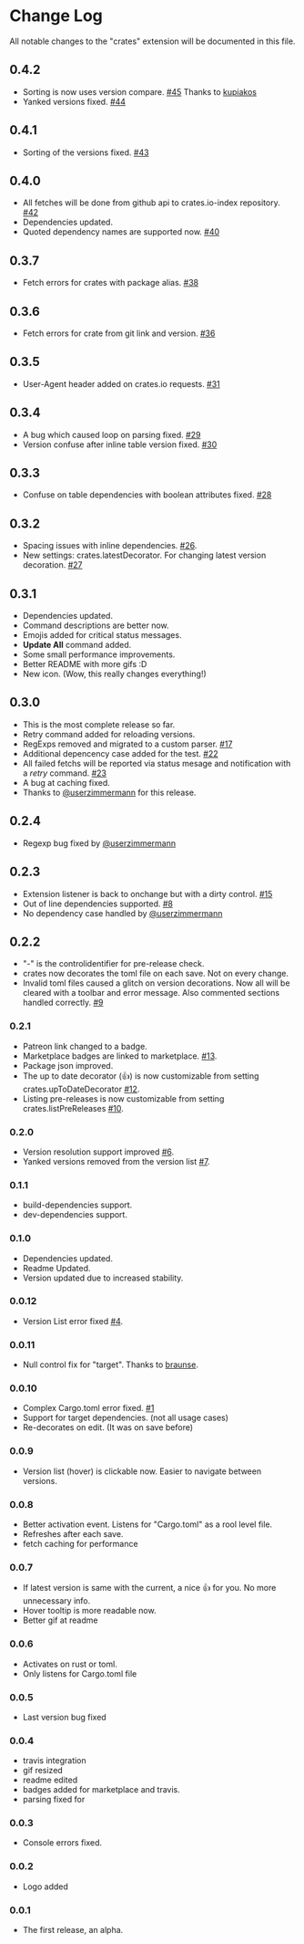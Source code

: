 # Change Log
All notable changes to the "crates" extension will be documented in this file.

## 0.4.2
* Sorting is now uses version compare. [#45](https://github.com/serayuzgur/crates/issues/45) Thanks to [kupiakos](https://github.com/kupiakos)
* Yanked versions fixed. [#44](https://github.com/serayuzgur/crates/issues/44)

## 0.4.1
* Sorting of the versions fixed. [#43](https://github.com/serayuzgur/crates/issues/43)

## 0.4.0
* All fetches will be done from github api to crates.io-index repository. [#42](https://github.com/serayuzgur/crates/issues/42)
* Dependencies updated.
* Quoted dependency names are supported now. [#40](https://github.com/serayuzgur/crates/issues/40)

## 0.3.7
* Fetch errors for crates with package alias. [#38](https://github.com/serayuzgur/crates/issues/38)

## 0.3.6
* Fetch errors for crate from git link and version. [#36](https://github.com/serayuzgur/crates/issues/36)

## 0.3.5
* User-Agent header added on crates.io requests. [#31](https://github.com/serayuzgur/crates/issues/31)

## 0.3.4
* A bug which caused loop on parsing fixed. [#29](https://github.com/serayuzgur/crates/issues/29)
* Version confuse after inline table version fixed. [#30](https://github.com/serayuzgur/crates/issues/30)

## 0.3.3
* Confuse on table dependencies with boolean attributes fixed. [#28](https://github.com/serayuzgur/crates/issues/28)

## 0.3.2
* Spacing issues with inline dependencies. [#26](https://github.com/serayuzgur/crates/issues/26).
* New settings: crates.latestDecorator. For changing latest version decoration. [#27](https://github.com/serayuzgur/crates/issues/27)

## 0.3.1
* Dependencies updated.
* Command descriptions are better now.
* Emojis added for critical status messages.
* **Update All** command added.
* Some small performance improvements. 
* Better README with more gifs :D
* New icon. (Wow, this really changes everything!)

## 0.3.0
* This is the most complete release so far.
* Retry command added for reloading versions.
* RegExps removed and migrated to a custom parser.  [#17](https://github.com/serayuzgur/crates/issues/17)
* Additional depencency case added for the test. [#22](https://github.com/serayuzgur/crates/issues/22)
* All failed fetchs will be reported via status mesage and notification with a *retry* command. [#23](https://github.com/serayuzgur/crates/issues/23)
* A bug at caching fixed.
* Thanks to [@userzimmermann](https://github.com/userzimmermann) for this release.

## 0.2.4
* Regexp bug fixed by [@userzimmermann](https://github.com/userzimmermann)

## 0.2.3
* Extension listener is back to onchange but with a dirty control. [#15](https://github.com/serayuzgur/crates/issues/15)
* Out of line dependencies supported. [#8](https://github.com/serayuzgur/crates/issues/8)
* No dependency case handled by [@userzimmermann](https://github.com/userzimmermann)

## 0.2.2
* "-" is the controlidentifier for pre-release check.
* crates now decorates the toml file on each save. Not on every change.
* Invalid toml files caused a glitch on version decorations. Now all will be cleared with a toolbar and error message. Also commented sections handled correctly. [#9](https://github.com/serayuzgur/crates/issues/9)

### 0.2.1
* Patreon link changed to a badge.
* Marketplace badges are linked to marketplace. [#13](https://github.com/serayuzgur/crates/issues/13).
* Package json improved.
* The up to date decorator (👍) is now customizable from setting crates.upToDateDecorator [#12](https://github.com/serayuzgur/crates/issues/12).
* Listing pre-releases is now customizable from setting crates.listPreReleases [#10](https://github.com/serayuzgur/crates/issues/10).


### 0.2.0
* Version resolution support improved [#6](https://github.com/serayuzgur/crates/issues/6).
* Yanked versions removed from the version list [#7](https://github.com/serayuzgur/crates/issues/7).

### 0.1.1
* build-dependencies support.
* dev-dependencies support.

### 0.1.0 
* Dependencies updated.
* Readme Updated.
* Version updated due to increased stability.

### 0.0.12 
* Version List error fixed [#4](https://github.com/serayuzgur/crates/issues/4).

### 0.0.11 
* Null control fix for "target". Thanks to [braunse](https://github.com/braunse).

### 0.0.10 
* Complex Cargo.toml error fixed. [#1](https://github.com/serayuzgur/crates/issues/1)
* Support for target dependencies. (not all usage cases)
* Re-decorates on edit. (It was on save before)

### 0.0.9 
* Version list (hover) is clickable now. Easier to navigate between versions.

### 0.0.8
* Better activation event. Listens for "Cargo.toml" as a rool level file.
* Refreshes after each save.
* fetch caching for performance

### 0.0.7
* If latest version is same with the current, a nice 👍 for you. No more unnecessary info.
* Hover tooltip is more readable now.
* Better gif at readme

### 0.0.6
* Activates on rust or toml.
* Only listens for Cargo.toml file

### 0.0.5 
* Last version bug fixed

### 0.0.4 
* travis integration
* gif resized
* readme edited
* badges added for marketplace and travis.
* parsing fixed for 

### 0.0.3
* Console errors fixed.

### 0.0.2
* Logo added

### 0.0.1
* The first release, an alpha.